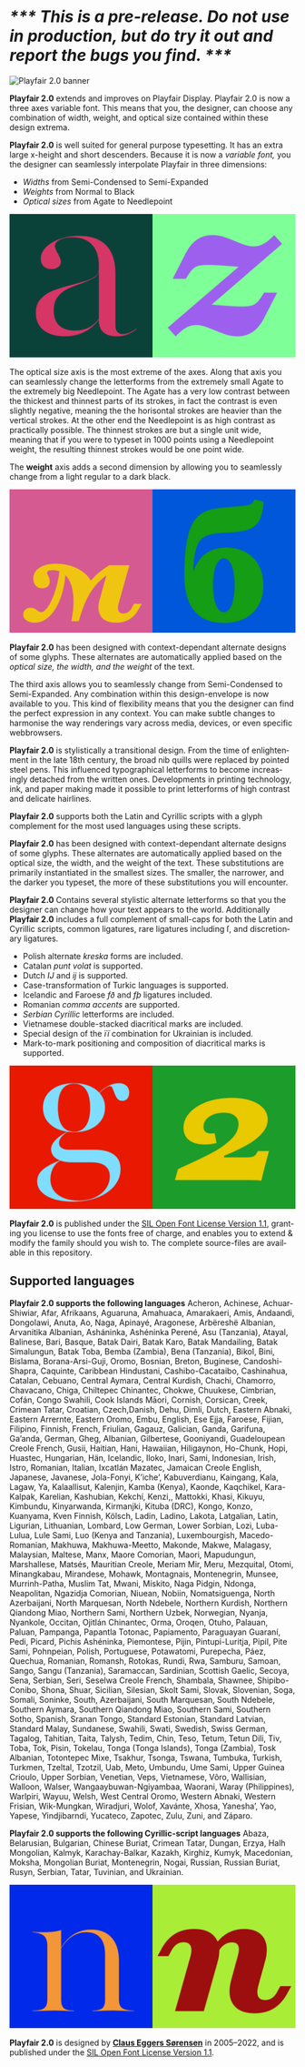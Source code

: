 # _\*\*\* This is a pre-release. Do not use in production, but do try it out and report the bugs you find. \*\*\*_

![**Playfair 2.0** banner](Images/Playfair2_banner.svg)
<!---![**Playfair 2.0** banner](https://rawgithub.com/clauseggers/playfair-Display/master/Images/Playfair2_banner.svg)--->

**Playfair 2.0** extends and improves on Playfair Display. Playfair 2.0 is now a three axes variable font. This means that you, the designer, can choose any combination of width, weight, and optical size contained within these design extrema.

**Playfair 2.0** is well suited for general purpose typesetting. It has an extra large x-height and short des­cend­ers. Because it is now a *variable font,* you the designer can seamlessly interpolate Playfair in three dimensions:
- *Widths* from Semi-Condensed to Semi-Expanded
- *Weights* from Normal to Black
- *Optical sizes* from Agate to Needlepoint

![**Playfair 2.0** animation](Images/Playfair2_a-z.svg)
<!---![**Playfair 2.0** animation](https://rawgithub.com/clauseggers/playfair-Display/master/Images/Playfair2_a-z.svg)--->

The optical size axis is the most extreme of the axes. Along that axis you can seamlessly change the letterforms from the extremely small Agate to the extremely big Needlepoint. The Agate has a very low contrast between the thickest and thinnest parts of its strokes, in fact the contrast is even slightly negative, meaning the the horisontal strokes are heavier than the vertical strokes. At the other end the Needlepoint is as high contrast as practically possible. The thinnest strokes are but a single unit wide, meaning that if you were to typeset in 1000 points using a Needlepoint weight, the resulting thinnest strokes would be one point wide.

The **weight** axis adds a second dimension by allowing you to seamlessly change from a light regular to a dark black.

![**Playfair 2.0** animation](Images/Playfair2_cyrillic.svg)
<!---![**Playfair 2.0** animation](https://rawgithub.com/clauseggers/playfair-Display/master/Images/Playfair2_cyrillic.svg)--->

**Playfair 2.0** has been designed with context-dependant alternate designs of some glyphs. These alternates are automatically applied based on the *optical size, the width, and the weight* of the text.

The third axis allows you to seamlessly change from Semi-Condensed to Semi-Expanded. Any combination within this design-envelope is now available to you. This kind of flexibility means that you the designer can find the perfect expression in any context. You can make subtle changes to harmonise the way renderings vary across media, devices, or even specific webbrowsers.

**Playfair 2.0** is stylistically a trans­itional design. From the time of enlight­en­ment in the late 18th cen­tury, the broad nib quills were replaced by poin­ted steel pens. This influ­enced typo­graph­ical let­ter­forms to become increas­ingly detached from the writ­ten ones. Devel­op­ments in print­ing tech­no­logy, ink, and paper mak­ing made it pos­sible to print let­ter­forms of high con­trast and del­ic­ate hairlines.

**Playfair 2.0** supports both the Latin and Cyrillic scripts with a glyph complement for the most used languages using these scripts.

**Playfair 2.0** has been designed with context-dependant alternate designs of some glyphs. These alternates are automatically applied based on the optical size, the width, and the weight of the text. These substitutions are primarily instantiated in the smallest sizes. The smaller, the narrower, and the darker you typeset, the more of these substitutions you will encounter.

**Playfair 2.0** Contains several stylistic alternate letterforms so that you the designer can change how your text appears to the world. Additionally **Playfair 2.0** includes a full complement of small-caps for both the Latin and Cyrillic scripts, common lig­at­ures, rare ligatures including ſ, and dis­cre­tion­ary lig­at­ures.

- Pol­ish altern­ate *kreska* forms are included.
- Catalan *punt volat* is supported.
- Dutch *IJ* and *ij* is supported.
- Case-transformation of Turkic languages is supported.
- Icelandic and Faroese *fð* and *fþ* ligatures included. 
- Romanian *comma accents* are supported.
- *Serbian Cyrillic* letterforms are included.
- Vietnamese double-stacked diacritical marks are included.
- Special design of the *її* combination for Ukrainian is included.
- Mark-to-mark positioning and composition of diacritical marks is supported.

![**Playfair 2.0** animation](Images/Playfair2_g-two.svg)
<!---![**Playfair 2.0** animation](https://rawgithub.com/clauseggers/playfair-Display/master/Images/Playfair2_g-two.svg)--->

<!---
Go to **[Google Web­fonts to use Play­fair 2.0 as a web­font](http://www.google.com/fonts/specimen/Playfair2)**.
--->

**Playfair 2.0** is pub­lished under the [SIL Open Font License Version 1.1](https://github.com/clauseggers/Playfair-Display/blob/master/OFL.txt), grant­ing you license to use the fonts free of charge, and enables you to extend & modify the fam­ily should you wish to. The com­plete source-files are avail­able in this repository.

## Supported languages

**Playfair 2.0 supports the following languages**
Acheron, Achinese, Achuar-Shiwiar, Afar, Afrikaans, Aguaruna, Amahuaca, Amarakaeri, Amis, Andaandi, Dongolawi, Anuta, Ao, Naga, Apinayé, Aragonese, Arbëreshë Albanian, Arvanitika Albanian, Asháninka, Ashéninka Perené, Asu (Tanzania), Atayal, Balinese, Bari, Basque, Batak Dairi, Batak Karo, Batak Mandailing, Batak Simalungun, Batak Toba, Bemba (Zambia), Bena (Tanzania), Bikol, Bini, Bislama, Borana-Arsi-Guji, Oromo, Bosnian, Breton, Buginese, Candoshi-Shapra, Caquinte, Caribbean Hindustani, Cashibo-Cacataibo, Cashinahua, Catalan, Cebuano, Central Aymara, Central Kurdish, Chachi, Chamorro, Chavacano, Chiga, Chiltepec Chinantec, Chokwe, Chuukese, Cimbrian, Cofán, Congo Swahili, Cook Islands Māori, Cornish, Corsican, Creek, Crimean Tatar, Croatian, Czech,Danish, Dehu, Dimli, Dutch, Eastern Abnaki, Eastern Arrernte, Eastern Oromo, Embu, English, Ese Ejja, Faroese, Fijian, Filipino, Finnish, French, Friulian, Gagauz, Galician, Ganda, Garifuna, Ga’anda, German, Gheg, Albanian, Gilbertese, Gooniyandi, Guadeloupean Creole French, Gusii, Haitian, Hani, Hawaiian, Hiligaynon, Ho-Chunk, Hopi, Huastec, Hungarian, Hän, Icelandic, Iloko, Inari, Sami, Indonesian, Irish, Istro, Romanian, Italian, Ixcatlán Mazatec, Jamaican Creole English, Japanese, Javanese, Jola-Fonyi, K’iche’, Kabuverdianu, Kaingang, Kala, Lagaw, Ya, Kalaallisut, Kalenjin, Kamba (Kenya), Kaonde, Kaqchikel, Kara-Kalpak, Karelian, Kashubian, Kekchí, Kenzi,, Mattokki, Khasi, Kikuyu, Kimbundu, Kinyarwanda, Kirmanjki, Kituba (DRC), Kongo, Konzo, Kuanyama, Kven Finnish, Kölsch, Ladin, Ladino, Lakota, Latgalian, Latin, Ligurian, Lithuanian, Lombard, Low German, Lower Sorbian, Lozi, Luba-Lulua, Lule Sami, Luo (Kenya and Tanzania), Luxembourgish, Macedo-Romanian, Makhuwa, Makhuwa-Meetto, Makonde, Makwe, Malagasy, Malaysian, Maltese, Manx, Maore Comorian, Maori, Mapudungun, Marshallese, Matsés, Mauritian Creole, Meriam Mir, Meru, Mezquital, Otomi, Minangkabau, Mirandese, Mohawk, Montagnais, Montenegrin, Munsee, Murrinh-Patha, Muslim Tat, Mwani, Mískito, Naga Pidgin, Ndonga, Neapolitan, Ngazidja Comorian, Niuean, Nobiin, Nomatsiguenga, North Azerbaijani, North Marquesan, North Ndebele, Northern Kurdish, Northern Qiandong Miao, Northern Sami, Northern Uzbek, Norwegian, Nyanja, Nyankole, Occitan, Ojitlán Chinantec, Orma, Oroqen, Otuho, Palauan, Paluan, Pampanga, Papantla Totonac, Papiamento, Paraguayan Guaraní, Pedi, Picard, Pichis Ashéninka, Piemontese, Pijin, Pintupi-Luritja, Pipil, Pite Sami, Pohnpeian, Polish, Portuguese, Potawatomi, Purepecha, Páez, Quechua, Romanian, Romansh, Rotokas, Rundi, Rwa, Samburu, Samoan, Sango, Sangu (Tanzania), Saramaccan, Sardinian, Scottish Gaelic, Secoya, Sena, Serbian, Seri, Seselwa Creole French, Shambala, Shawnee, Shipibo-Conibo, Shona, Shuar, Sicilian, Silesian, Skolt Sami, Slovak, Slovenian, Soga, Somali, Soninke, South, Azerbaijani, South Marquesan, South Ndebele, Southern Aymara, Southern Qiandong Miao, Southern Sami, Southern Sotho, Spanish, Sranan Tongo, Standard Estonian, Standard Latvian, Standard Malay, Sundanese, Swahili, Swati, Swedish, Swiss German, Tagalog, Tahitian, Taita, Talysh, Tedim, Chin, Teso, Tetum, Tetun Dili, Tiv, Toba, Tok, Pisin, Tokelau, Tonga (Tonga Islands), Tonga (Zambia), Tosk Albanian, Totontepec Mixe, Tsakhur, Tsonga, Tswana, Tumbuka, Turkish, Turkmen, Tzeltal, Tzotzil, Uab, Meto, Umbundu, Ume Sami, Upper Guinea Crioulo, Upper Sorbian, Venetian, Veps, Vietnamese, Võro, Wallisian, Walloon, Walser, Wangaaybuwan-Ngiyambaa, Waorani, Waray (Philippines), Warlpiri, Wayuu, Welsh, West Central Oromo, Western Abnaki, Western Frisian, Wik-Mungkan, Wiradjuri, Wolof, Xavánte, Xhosa, Yanesha’, Yao, Yapese, Yindjibarndi, Yucateco, Zapotec, Zulu, Zuni, and Záparo.

**Playfair 2.0 supports the following Cyrillic-script languages**
Abaza, Belarusian, Bulgarian, Chinese Buriat, Crimean Tatar, Dungan, Erzya, Halh Mongolian, Kalmyk, Karachay-Balkar, Kazakh, Kirghiz, Kumyk, Macedonian, Moksha, Mongolian Buriat, Montenegrin, Nogai, Russian, Russian Buriat, Rusyn, Serbian, Tatar, Tuvinian, and Ukrainian.

![**Playfair 2.0** animation](Images/Playfair2_n-n.svg)
<!---![**Playfair 2.0** animation](https://rawgithub.com/clauseggers/playfair-Display/master/Images/Playfair2_n-n.svg)--->

**Playfair 2.0** is designed by **[Claus Eggers Sørensen](http://forthehearts.net/)** in 2005–2022, and is published under the [SIL Open Font License Version 1.1](https://github.com/clauseggers/Playfair-Display/blob/master/OFL.txt).
